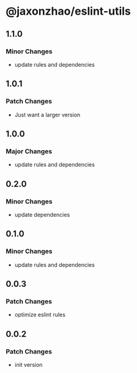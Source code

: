 # @jaxonzhao/eslint-utils

## 1.1.0

### Minor Changes

- update rules and dependencies

## 1.0.1

### Patch Changes

- Just want a larger version

## 1.0.0

### Major Changes

- update rules and dependencies

## 0.2.0

### Minor Changes

- update dependencies

## 0.1.0

### Minor Changes

- update rules and dependencies

## 0.0.3

### Patch Changes

- optimize eslint rules

## 0.0.2

### Patch Changes

- init version
